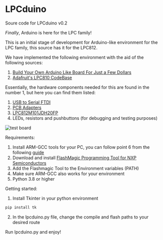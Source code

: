 # LPCduino
Soure code for LPCduino v0.2

*Finally*, Arduino is here for the LPC family!

This is an initial stage of development for Arduino-like environment for the LPC family, this source has it for the LPC812.

We have implemented the following environment with the aid of the following sources:

1. [Build Your Own Arduino Like Board For Just a Few Dollars](https://www.youtube.com/watch?v=4PMj8LfR2m8)
2. [Adafruit's LPC810 CodeBase](https://github.com/microbuilder/LPC810_CodeBase)

Essentially, the hardware components needed for this are found in the number 1, but here you can find them listed:

1. [USB to Serial FTDI](https://www.amazon.com.mx/dp/B00IJXZQ7C?tag=aamx88-20&keywords=fdti&geniuslink=true)
2. [PCB Adapters](https://www.amazon.com.mx/piezas-7value-placa-TSSOP-SOT23/dp/B09P174D5X/ref=sr_1_1?geniuslink=true&keywords=SOP+to+DIP&qid=1653582388&sr=8-1)
3. [LPC812M101JDH20FP](https://www.mouser.com/ProductDetail/NXP-Semiconductors/LPC812M101JDH20FP?qs=WQO6Kzcwo2GnIeUM20H1Mw%3D%3D)
4. LEDs, resistors and pushbuttons (for debugging and testing purposes)

![test board](https://github.com/BrunoSenzioSavinoArrow/lpcduino/blob/main/images/board.png "Test Setup Example")

Requirements:

1. Install ARM-GCC tools for your PC, you can follow point 6 from the following [guide](https://github.com/BrunoSenzioSavinoArrow/lpcduino/blob/main/Getting%20Started%20with%20MCUXpresso%20SDK.pdf)
2. Download and install [FlashMagic Programming Tool for NXP Semiconductors](https://www.flashmagictool.com/download.html)
3. Add the Flashmagic Tool to the Environment variables (PATH)
4. Make sure ARM-GCC also works for your environment
5. Python 3.8 or higher

Getting started:

1. Install Tkinter in your python environment
```python
pip install tk
```
2. In the lpcduino.py file, change the compile and flash paths to your desired route

Run lpcduino.py and enjoy!
